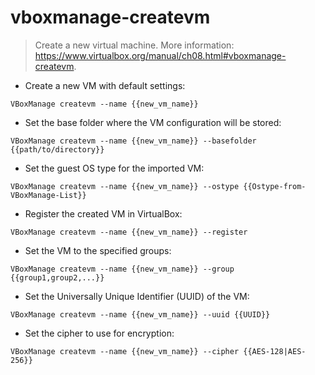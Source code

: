 # vboxmanage-createvm

> Create a new virtual machine.
> More information: <https://www.virtualbox.org/manual/ch08.html#vboxmanage-createvm>.

- Create a new VM with default settings:

`VBoxManage createvm --name {{new_vm_name}}`

- Set the base folder where the VM configuration will be stored:

`VBoxManage createvm --name {{new_vm_name}} --basefolder {{path/to/directory}}`

- Set the guest OS type for the imported VM:

`VBoxManage createvm --name {{new_vm_name}} --ostype {{Ostype-from-VBoxManage-List}}`

- Register the created VM in VirtualBox:

`VBoxManage createvm --name {{new_vm_name}} --register`

- Set the VM to the specified groups:

`VBoxManage createvm --name {{new_vm_name}} --group {{group1,group2,...}}`

- Set the Universally Unique Identifier (UUID) of the VM:

`VBoxManage createvm --name {{new_vm_name}} --uuid {{UUID}}`

- Set the cipher to use for encryption:

`VBoxManage createvm --name {{new_vm_name}} --cipher {{AES-128|AES-256}}`
